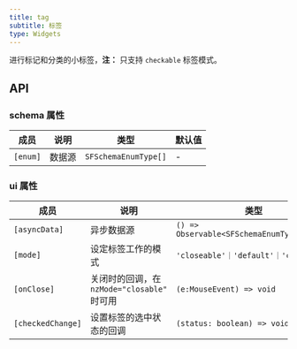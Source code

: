 ```yaml
---
title: tag
subtitle: 标签
type: Widgets
---
```


进行标记和分类的小标签，**注：** 只支持 `checkable` 标签模式。

## API

### schema 属性

| 成员 | 说明 | 类型 | 默认值 |
|----|----|----|-----|
| `[enum]` | 数据源 | `SFSchemaEnumType[]` | - |

### ui 属性

| 成员 | 说明 | 类型 | 默认值 |
|----|----|----|-----|
| `[asyncData]` | 异步数据源 | `() => Observable<SFSchemaEnumType[]>` | - |
| `[mode]` | 设定标签工作的模式 | `'closeable'｜'default'｜'checkable'` | `'checkable'` |
| `[onClose]` | 关闭时的回调，在 `nzMode="closable"` 时可用 | `(e:MouseEvent) => void` | - |
| `[checkedChange]` | 设置标签的选中状态的回调 | `(status: boolean) => void` | - |
